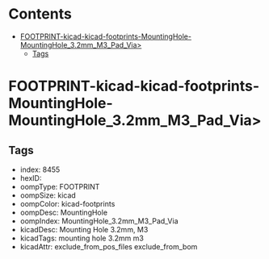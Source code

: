 



Contents
========

* [FOOTPRINT-kicad-kicad-footprints-MountingHole-MountingHole_3.2mm_M3_Pad_Via>](#footprint-kicad-kicad-footprints-mountinghole-mountinghole_32mm_m3_pad_via)
	* [Tags](#tags)

# FOOTPRINT-kicad-kicad-footprints-MountingHole-MountingHole_3.2mm_M3_Pad_Via>

## Tags

- index: 8455
- hexID: 
- oompType: FOOTPRINT
- oompSize: kicad
- oompColor: kicad-footprints
- oompDesc: MountingHole
- oompIndex: MountingHole_3.2mm_M3_Pad_Via
- kicadDesc: Mounting Hole 3.2mm, M3
- kicadTags: mounting hole 3.2mm m3
- kicadAttr: exclude_from_pos_files exclude_from_bom
